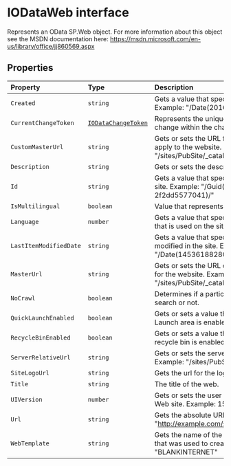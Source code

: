 # IODataWeb interface







Represents an OData SP.Web object. For more information about this object see the MSDN documentation here: https://msdn.microsoft.com/en-us/library/office/jj860569.aspx




## Properties

| Property	   | Type	| Description|
|:-------------|:-------|:-----------|
|`Created`      | `string` | Gets a value that specifies when the site was created. Example: "/Date(2016,0,20,12,58,7,0)/" |
|`CurrentChangeToken`      | [`IODataChangeToken`](../sp-odata-types/interface/iodatachangetoken.md) | Represents the unique sequential location of a change within the change log. |
|`CustomMasterUrl`      | `string` | Gets or sets the URL for a custom master page file to apply to the website. Example: "/sites/PubSite/_catalogs/masterpage/seattle.master" |
|`Description`      | `string` | Gets or sets the description for the site. |
|`Id`      | `string` | Gets a value that specifies the site identifier for the site. Example: "/Guid(92ea328e-9f50-49a6-9da5-2f2dd5577041)/" |
|`IsMultilingual`      | `boolean` | Value that represents if the web was |
|`Language`      | `number` | Gets a value that specifies the LCID for the language that is used on the site. Example: 1033 |
|`LastItemModifiedDate`      | `string` | Gets a value that specifies when an item was last modified in the site. Example: "/Date(1453618828000)/" |
|`MasterUrl`      | `string` | Gets or sets the URL of the master page that is used for the website. Example: "/sites/PubSite/_catalogs/masterpage/seattle.master" |
|`NoCrawl`      | `boolean` | Determines if a particular web will be crawled by search or not. |
|`QuickLaunchEnabled`      | `boolean` | Gets or sets a value that specifies whether the Quick Launch area is enabled on the site. |
|`RecycleBinEnabled`      | `boolean` | Gets or sets a value that determines whether the recycle bin is enabled for the website. |
|`ServerRelativeUrl`      | `string` | Gets or sets the server-relative URL for the Web site. Example: "/sites/PubSite" |
|`SiteLogoUrl`      | `string` | Gets the url for the logo of this particular site. |
|`Title`      | `string` | The title of the web. |
|`UIVersion`      | `number` | Gets or sets the user interface (UI) version of the Web site. Example: 15 |
|`Url`      | `string` | Gets the absolute URL for the website. Example: "http://example.com/sites/PubSite" |
|`WebTemplate`      | `string` | Gets the name of the site definition or site template that was used to create the site. Example: "BLANKINTERNET" |






